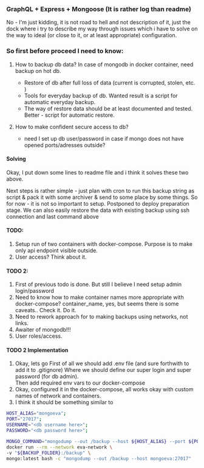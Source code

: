 ### GraphQL + Express + Mongoose (It is rather log than readme) 

No - I'm just kidding, it is not road to hell and not description of it, 
just the dock where i try to describe my way through issues which i have to solve 
on the way to ideal (or close to it, or at least appropriate) configuration.

### So first before proceed I need to know:

1. How to backup db data? In case of mongodb in docker container, need backup on hot db.
      * Restore of db after full loss of data (current is corrupted, stolen, etc. )
      * Tools for everyday backup of db. Wanted result is a script for automatic everyday backup.
      * The way of restore data should be at least documented and tested. Better - script for automatic restore.
      
      
2. How to make confident secure access to db?
    * need I set up db user/password in case if mongo does not have opened ports/adresses outside?
    

#### Solving

Okay, I put down some lines to readme file and i think it solves these two above.


Next steps is rather simple - just plan with cron to run this backup string as script & pack it with some archiver & send to some place by some things.
So for now - it is not so important to setup. Postponed to deploy preparation stage.
We can also easily restore the data with existing backup using ssh connection and last command above


#### TODO:

1. Setup run of two containers with docker-compose. Purpose is to make only api endpoint visible outside.
2. User access? Think about it.


#### TODO 2:
 1. First of previous todo is done. But still I believe I need setup admin login/password
 2. Need to know how to make container names more appropriate with docker-compose? 
 container_name, yes, but seems there is some caveats.. Check it. Do it.
 3. Need to rework approach for to making backups using networks, not links.
 4. Awaiter of mongodb!!!
 4. User roles/access.
 
 
#### TODO 2 Implementation
 1. Okay, lets go
 First of all we should add .env file (and sure forthwith to add it to .gitignore) 
 Where we should define our super login and super password (for db admin).  
 Then add required env vars to our docker-compose
 2. Okay, configured it in the docker-compose, all works okay with custom names of network and containers.
 3. I think it should be something similar to 

```bash
HOST_ALIAS="mongoeva";
PORT="27017";
USERNAME="<db username here>";
PASSWORD="<db password here>";

MONGO_COMMAND="mongodump --out /backup --host ${HOST_ALIAS} --port ${PORT} --username ${USERNAME} --password ${PASSWORD} --authenticationDatabase admin"
docker run --rm --network eva-network \
-v "${BACKUP_FOLDER}:/backup" \
mongo:latest bash -c "mongodump --out /backup --host mongoeva:27017"

```